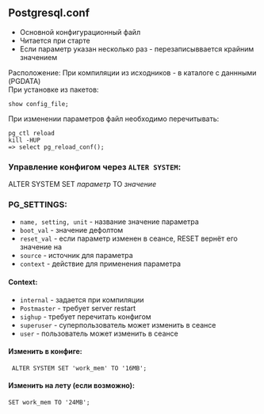 ## Postgresql.conf  
* Основной конфигурационный файл   
* Читается при старте  
* Если параметр указан несколько раз - перезаписыввается крайним значением

Расположение:
При компиляции из исходников - в каталоге с даннными (PGDATA)  
При установке из пакетов:
```
show config_file;
```

При изменении параметров файл необходимо перечитывать:
```
pg_ctl reload
kill -HUP
=> select pg_reload_conf();
```

### Управление конфигом через `ALTER SYSTEM`:  
ALTER SYSTEM SET *параметр* TO *значение*

### PG_SETTINGS:
 * `name, setting, unit` - название значение параметра
 * `boot_val` - значение дефолтом
 * `reset_val` - если параметр изменен в сеансе, RESET вернёт его значение на
 * `source` - источник для параметра
 * `context` - действие для применения параметра

 #### Context:
 * `internal` - задается при компиляции
 * `Postmaster` - требует server restart
 * `sighup` - требует перечитать конфигом
 * `superuser` - суперпользователь может изменить в сеансе
 * `user` - пользователь может изменить в сеансе

#### Изменить в конфиге:
```
 ALTER SYSTEM SET 'work_mem' TO '16MB';
```

#### Изменить на лету (если возможно):
```
SET work_mem TO '24MB';
```
